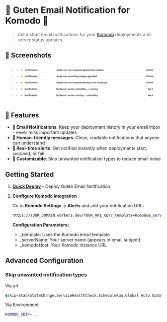 # 🧩 Guten Email Notification for Komodo 🧩

> Get instant email notifications for your [Komodo](https://github.com/moghtech/komodo) deployments and server status updates

## 🌠️ Screenshots

![Screenshot](./screenshot.png)

## 🌟 Features

- **📧 Email Notifications**: Keep your deployment history in your email inbox - never miss important updates
- **👥 Human-friendly messages**: Clean, readable notifications that anyone can understand
- **🚀 Real-time alerts**: Get notified instantly when deployments start, succeed, or fail
- **🔧 Customizable**: Skip unwanted notification types to reduce email noise

## Getting Started

1. **[Quick Deploy](../../../docs/Deployment.md)** - Deploy Guten Email Notification

2. **Configure Komodo Integration**

   Go to **Komodo Settings → Alerts** and add your notification URL:

   ```sh
   https://YOUR_DOMAIN.workers.dev/YOUR_API_KEY?_template=Komodo&_serverName=MyServer&_komodoHost=https://my-server.com
   ```

   **Configuration Parameters:**

   - \_template: Uses the Komodo email template
   - \_serverName: Your server name (appears in email subject)
   - \_komodoHost: Your Komodo instance URL

## Advanced Configuration

### Skip unwanted notification types

Via url

```sh
&skip=StackStateChange,ServiceHealthCheck,ScheduleRun.Global Auto Update
```

Via Environment

```sh
KOMODO_SKIP=..
```
